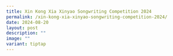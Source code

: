 ```yaml
---
title: Xin Kong Xia Xinyao Songwriting Competition 2024
permalink: /xin-kong-xia-xinyao-songwriting-competition-2024/
date: 2024-08-20
layout: post
description: ""
image: ""
variant: tiptap
---
```


